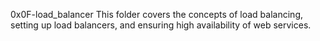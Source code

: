 0x0F-load_balancer
This folder covers the concepts of load balancing, setting up load balancers, and ensuring high availability of web services.
